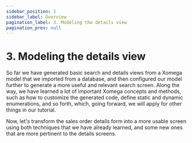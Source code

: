 ```yaml
---
sidebar_position: 1
sidebar_label: Overview
pagination_label: 3. Modeling the details view
pagination_prev: null
---
```


# 3. Modeling the details view

So far we have generated basic search and details views from a Xomega model that we imported from a database, and then configured our model further to generate a more useful and relevant search screen. Along the way, we have learned a lot of important Xomega concepts and methods, such as how to customize the generated code, define static and dynamic enumerations, and so forth, which, going forward, we will apply for other things in our tutorial.

Now, let's transform the sales order details form into a more usable screen using both techniques that we have already learned, and some new ones that are more pertinent to the details screens.
